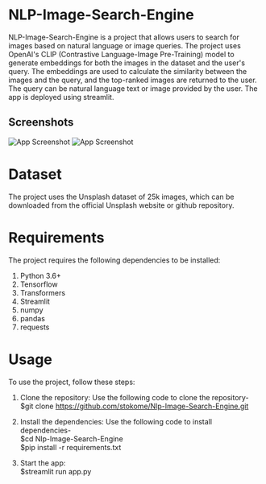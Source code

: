 # NLP-Image-Search-Engine
NLP-Image-Search-Engine is a project that allows users to search for images based on natural language or image queries. The project uses OpenAI's CLIP (Contrastive Language-Image Pre-Training) model to generate embeddings for both the images in the dataset and the user's query. The embeddings are used to calculate the similarity between the images and the query, and the top-ranked images are returned to the user. The query can be natural language text or image provided by the user. The app is deployed using streamlit.

## Screenshots
![App Screenshot](https://via.placeholder.com/468x300?text=App+Screenshot+Here)
![App Screenshot](https://via.placeholder.com/468x300?text=App+Screenshot+Here)

# Dataset
The project uses the Unsplash dataset of 25k images, which can be downloaded from the official Unsplash website or github repository.

# Requirements
The project requires the following dependencies to be installed:
1. Python 3.6+
2. Tensorflow
3. Transformers
4. Streamlit
5. numpy
6. pandas
7. requests

# Usage
To use the project, follow these steps:

1. Clone the repository: 
  Use the following code to clone the repository-                                                                                                                         
  $git clone https://github.com/stokome/Nlp-Image-Search-Engine.git
  
2. Install the dependencies:
  Use the following code to install dependencies-                                                                                                                         
  $cd Nlp-Image-Search-Engine                                                                                                                                             
  $pip install -r requirements.txt
  
3. Start the app:                                                                                                                                                         
  $streamlit run app.py
  
